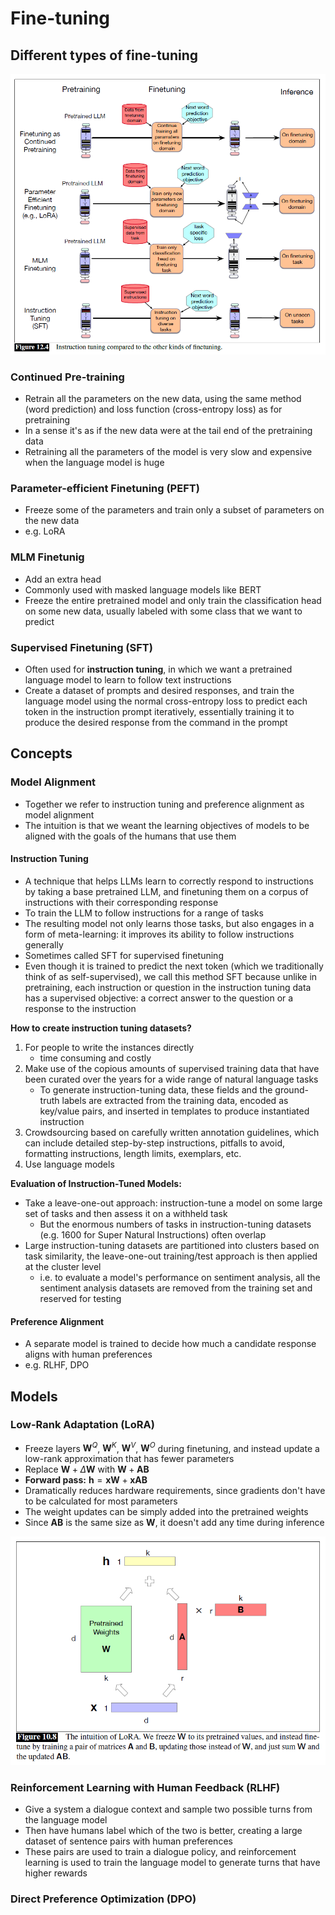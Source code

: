 # Fine-tuning

## Different types of fine-tuning

![finetuning](./media/finetuning.png)

### Continued Pre-training

- Retrain all the parameters on the new data, using the same method (word prediction) and loss function (cross-entropy loss) as for pretraining
- In a sense it's as if the new data were at the tail end of the pretraining data
- Retraining all the parameters of the model is very slow and expensive when the language model is huge

### Parameter-efficient Finetuning (PEFT)

- Freeze some of the parameters and train only a subset of parameters on the new data
- e.g. LoRA

### MLM Finetunig

- Add an extra head
- Commonly used with masked language models like BERT
- Freeze the entire pretrained model and only train the classification head on some new data, usually labeled with some class that we want to predict

### Supervised Finetuning (SFT)

- Often used for **instruction tuning**, in which we want a pretrained language model to learn to follow text instructions
- Create a dataset of prompts and desired responses, and train the language model using the normal cross-entropy loss to predict each token in the instruction prompt iteratively, essentially training it to produce the desired response from the command in the prompt

## Concepts

### Model Alignment

- Together we refer to instruction tuning and preference alignment as model alignment
- The intuition is that we weant the learning objectives of models to be aligned with the goals of the humans that use them

#### Instruction Tuning

- A technique that helps LLMs learn to correctly respond to instructions by taking a base pretrained LLM, and finetuning them on a corpus of instructions with their corresponding response
- To train the LLM to follow instructions for a range of tasks
- The resulting model not only learns those tasks, but also engages in a form of meta-learning: it improves its ability to follow instructions generally
- Sometimes called SFT for supervised finetuning
- Even though it is trained to predict the next token (which we traditionally think of as self-supervised), we call this method SFT because unlike in pretraining, each instruction or question in the instruction tuning data has a supervised objective: a correct answer to the question or a response to the instruction

**How to create instruction tuning datasets?**

1. For people to write the instances directly
   - time consuming and costly
2. Make use of the copious amounts of supervised training data that have been curated over the years for a wide range of natural language tasks
   - To generate instruction-tuning data, these fields and the ground-truth labels are extracted from the training data, encoded as key/value pairs, and inserted in templates to produce instantiated instruction
3. Crowdsourcing based on carefully written annotation guidelines, which can include detailed step-by-step instructions, pitfalls to avoid, formatting instructions, length limits, exemplars, etc.
4. Use language models

**Evaluation of Instruction-Tuned Models:**

- Take a leave-one-out approach: instruction-tune a model on some large set of tasks and then assess it on a withheld task
  - But the enormous numbers of tasks in instruction-tuning datasets (e.g. 1600 for Super Natural Instructions) often overlap
- Large instruction-tuning datasets are partitioned into clusters based on task similarity, the leave-one-out training/test approach is then applied at the cluster level
  - i.e. to evaluate a model's performance on sentiment analysis, all the sentiment analysis datasets are removed from the training set and reserved for testing

#### Preference Alignment

- A separate model is trained to decide how much a candidate response aligns with human preferences
- e.g. RLHF, DPO

## Models

### Low-Rank Adaptation (LoRA)

- Freeze layers $\textbf{W}^Q$, $\textbf{W}^K$, $\textbf{W}^V$, $\textbf{W}^O$ during finetuning, and instead update a low-rank approximation that has fewer parameters
- Replace $\textbf{W} + \Delta \textbf{W}$ with $\textbf{W} + \textbf{AB}$
- **Forward pass:** $\textbf{h} = \textbf{xW} + \textbf{xAB}$
- Dramatically reduces hardware requirements, since gradients don't have to be calculated for most parameters
- The weight updates can be simply added into the pretrained weights
- Since $\textbf{AB}$ is the same size as $\textbf{W}$, it doesn't add any time during inference

![lora](./media/lora.png)

### Reinforcement Learning with Human Feedback (RLHF)

- Give a system a dialogue context and sample two possible turns from the language model
- Then have humans label which of the two is better, creating a large dataset of sentence pairs with human preferences
- These pairs are used to train a dialogue policy, and reinforcement learning is used to train the language model to generate turns that have higher rewards

### Direct Preference Optimization (DPO)
